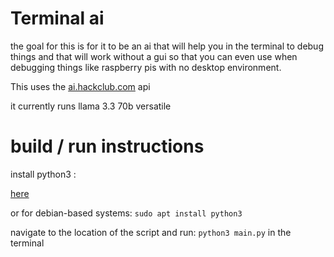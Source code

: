 # Terminal ai
the goal for this is for it to be an ai that will help you in the terminal to debug things and that will work without a gui so that you can even use when debugging things like raspberry pis with no desktop environment.

This uses the [ai.hackclub.com](https://ai.hackclub.com) api

it currently runs llama 3.3 70b versatile

# build / run instructions 
install python3 :

[here](https://www.python.org/downloads/)

or for debian-based systems:
```sudo apt install python3```

navigate to the location of the script and run:
```python3 main.py```
in the terminal
